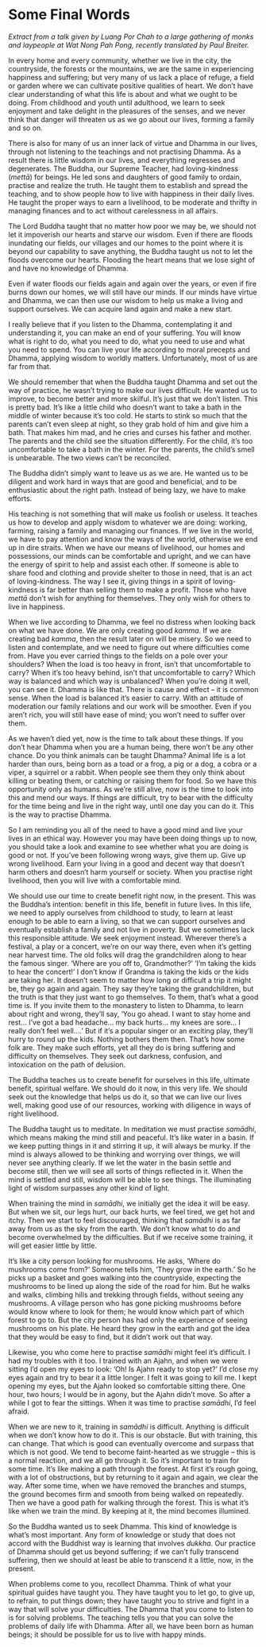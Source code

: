 Some Final Words
================

*Extract from a talk given by Luang Por Chah to a large gathering of
monks and laypeople at Wat Nong Pah Pong, recently translated by Paul
Breiter.*

In every home and every community, whether we live in the city, the
countryside, the forests or the mountains, we are the same in
experiencing happiness and suffering; but very many of us lack a place
of refuge, a field or garden where we can cultivate positive qualities
of heart. We don’t have clear understanding of what this life is about
and what we ought to be doing. From childhood and youth until adulthood,
we learn to seek enjoyment and take delight in the pleasures of the
senses, and we never think that danger will threaten us as we go about
our lives, forming a family and so on.

There is also for many of us an inner lack of virtue and Dhamma in our
lives, through not listening to the teachings and not practising Dhamma.
As a result there is little wisdom in our lives, and everything
regresses and degenerates. The Buddha, our Supreme Teacher, had
loving-kindness (*mettā*) for beings. He led sons and daughters of good
family to ordain, practise and realize the truth. He taught them to
establish and spread the teaching, and to show people how to live with
happiness in their daily lives. He taught the proper ways to earn a
livelihood, to be moderate and thrifty in managing finances and to act
without carelessness in all affairs.

The Lord Buddha taught that no matter how poor we may be, we should not
let it impoverish our hearts and starve our wisdom. Even if there are
floods inundating our fields, our villages and our homes to the point
where it is beyond our capability to save anything, the Buddha taught us
not to let the floods overcome our hearts. Flooding the heart means that
we lose sight of and have no knowledge of Dhamma.

Even if water floods our fields again and again over the years, or even
if fire burns down our homes, we will still have our minds. If our minds
have virtue and Dhamma, we can then use our wisdom to help us make a
living and support ourselves. We can acquire land again and make a new
start.

I really believe that if you listen to the Dhamma, contemplating it and
understanding it, you can make an end of your suffering. You will know
what is right to do, what you need to do, what you need to use and what
you need to spend. You can live your life according to moral precepts
and Dhamma, applying wisdom to worldly matters. Unfortunately, most of
us are far from that.

We should remember that when the Buddha taught Dhamma and set out the
way of practice, he wasn’t trying to make our lives difficult. He wanted
us to improve, to become better and more skilful. It’s just that we
don’t listen. This is pretty bad. It’s like a little child who doesn’t
want to take a bath in the middle of winter because it’s too cold. He
starts to stink so much that the parents can’t even sleep at night, so
they grab hold of him and give him a bath. That makes him mad, and he
cries and curses his father and mother. The parents and the child see
the situation differently. For the child, it’s too uncomfortable to take
a bath in the winter. For the parents, the child’s smell is unbearable.
The two views can’t be reconciled.

The Buddha didn’t simply want to leave us as we are. He wanted us to be
diligent and work hard in ways that are good and beneficial, and to be
enthusiastic about the right path. Instead of being lazy, we have to
make efforts.

His teaching is not something that will make us foolish or useless. It
teaches us how to develop and apply wisdom to whatever we are doing:
working, farming, raising a family and managing our finances. If we live
in the world, we have to pay attention and know the ways of the world,
otherwise we end up in dire straits. When we have our means of
livelihood, our homes and possessions, our minds can be comfortable and
upright, and we can have the energy of spirit to help and assist each
other. If someone is able to share food and clothing and provide shelter
to those in need, that is an act of loving-kindness. The way I see it,
giving things in a spirit of loving-kindness is far better than selling
them to make a profit. Those who have *mettā* don’t wish for anything
for themselves. They only wish for others to live in happiness.

When we live according to Dhamma, we feel no distress when looking back
on what we have done. We are only creating good *kamma*. If we are
creating bad *kamma*, then the result later on will be misery. So we
need to listen and contemplate, and we need to figure out where
difficulties come from. Have you ever carried things to the fields on a
pole over your shoulders? When the load is too heavy in front, isn’t
that uncomfortable to carry? When it’s too heavy behind, isn’t that
uncomfortable to carry? Which way is balanced and which way is
unbalanced? When you’re doing it well, you can see it. Dhamma is like
that. There is cause and effect – it is common sense. When the load is
balanced it’s easier to carry. With an attitude of moderation our family
relations and our work will be smoother. Even if you aren’t rich, you
will still have ease of mind; you won’t need to suffer over them.

As we haven’t died yet, now is the time to talk about these things. If
you don’t hear Dhamma when you are a human being, there won’t be any
other chance. Do you think animals can be taught Dhamma? Animal life is
a lot harder than ours, being born as a toad or a frog, a pig or a dog,
a cobra or a viper, a squirrel or a rabbit. When people see them they
only think about killing or beating them, or catching or raising them
for food. So we have this opportunity only as humans. As we’re still
alive, now is the time to look into this and mend our ways. If things
are difficult, try to bear with the difficulty for the time being and
live in the right way, until one day you can do it. This is the way to
practise Dhamma.

So I am reminding you all of the need to have a good mind and live your
lives in an ethical way. However you may have been doing things up to
now, you should take a look and examine to see whether what you are
doing is good or not. If you’ve been following wrong ways, give them up.
Give up wrong livelihood. Earn your living in a good and decent way that
doesn’t harm others and doesn’t harm yourself or society. When you
practise right livelihood, then you will live with a comfortable mind.

We should use our time to create benefit right now, in the present. This
was the Buddha’s intention: benefit in this life, benefit in future
lives. In this life, we need to apply ourselves from childhood to study,
to learn at least enough to be able to earn a living, so that we can
support ourselves and eventually establish a family and not live in
poverty. But we sometimes lack this responsible attitude. We seek
enjoyment instead. Wherever there’s a festival, a play or a concert,
we’re on our way there, even when it’s getting near harvest time. The
old folks will drag the grandchildren along to hear the famous singer.
‘Where are you off to, Grandmother?’ ‘I’m taking the kids to hear the
concert!’ I don’t know if Grandma is taking the kids or the kids are
taking her. It doesn’t seem to matter how long or difficult a trip it
might be, they go again and again. They say they’re taking the
grandchildren, but the truth is that they just want to go themselves. To
them, that’s what a good time is. If you invite them to the monastery to
listen to Dhamma, to learn about right and wrong, they’ll say, ‘You go
ahead. I want to stay home and rest… I’ve got a bad headache… my back
hurts… my knees are sore… I really don’t feel well….’ But if it’s a
popular singer or an exciting play, they’ll hurry to round up the kids.
Nothing bothers them then. That’s how some folk are. They make such
efforts, yet all they do is bring suffering and difficulty on
themselves. They seek out darkness, confusion, and intoxication on the
path of delusion.

The Buddha teaches us to create benefit for ourselves in this life,
ultimate benefit, spiritual welfare. We should do it now, in this very
life. We should seek out the knowledge that helps us do it, so that we
can live our lives well, making good use of our resources, working with
diligence in ways of right livelihood.

The Buddha taught us to meditate. In meditation we must practise
*samādhi*, which means making the mind still and peaceful. It’s like
water in a basin. If we keep putting things in it and stirring it up, it
will always be murky. If the mind is always allowed to be thinking and
worrying over things, we will never see anything clearly. If we let the
water in the basin settle and become still, then we will see all sorts
of things reflected in it. When the mind is settled and still, wisdom
will be able to see things. The illuminating light of wisdom surpasses
any other kind of light.

When training the mind in *samādhi*, we initially get the idea it will
be easy. But when we sit, our legs hurt, our back hurts, we feel tired,
we get hot and itchy. Then we start to feel discouraged, thinking that
*samādhi* is as far away from us as the sky from the earth. We don’t
know what to do and become overwhelmed by the difficulties. But if we
receive some training, it will get easier little by little.

It’s like a city person looking for mushrooms. He asks, ‘Where do
mushrooms come from?’ Someone tells him, ‘They grow in the earth.’ So he
picks up a basket and goes walking into the countryside, expecting the
mushrooms to be lined up along the side of the road for him. But he
walks and walks, climbing hills and trekking through fields, without
seeing any mushrooms. A village person who has gone picking mushrooms
before would know where to look for them; he would know which part of
which forest to go to. But the city person has had only the experience
of seeing mushrooms on his plate. He heard they grow in the earth and
got the idea that they would be easy to find, but it didn’t work out
that way.

Likewise, you who come here to practise *samādhi* might feel it’s
difficult. I had my troubles with it too. I trained with an Ajahn, and
when we were sitting I’d open my eyes to look: ‘Oh! Is Ajahn ready to
stop yet?’ I’d close my eyes again and try to bear it a little longer. I
felt it was going to kill me. I kept opening my eyes, but the Ajahn
looked so comfortable sitting there. One hour, two hours; I would be in
agony, but the Ajahn didn’t move. So after a while I got to fear the
sittings. When it was time to practise *samādhi*, I’d feel afraid.

When we are new to it, training in *samādhi* is difficult. Anything is
difficult when we don’t know how to do it. This is our obstacle. But
with training, this can change. That which is good can eventually
overcome and surpass that which is not good. We tend to become
faint-hearted as we struggle – this is a normal reaction, and we all go
through it. So it’s important to train for some time. It’s like making a
path through the forest. At first it’s rough going, with a lot of
obstructions, but by returning to it again and again, we clear the way.
After some time, when we have removed the branches and stumps, the
ground becomes firm and smooth from being walked on repeatedly. Then we
have a good path for walking through the forest. This is what it’s like
when we train the mind. By keeping at it, the mind becomes illumined.

So the Buddha wanted us to seek Dhamma. This kind of knowledge is what’s
most important. Any form of knowledge or study that does not accord with
the Buddhist way is learning that involves *dukkha*. Our practice of
Dhamma should get us beyond suffering; if we can’t fully transcend
suffering, then we should at least be able to transcend it a little,
now, in the present.

When problems come to you, recollect Dhamma. Think of what your
spiritual guides have taught you. They have taught you to let go, to
give up, to refrain, to put things down; they have taught you to strive
and fight in a way that will solve your difficulties. The Dhamma that
you come to listen to is for solving problems. The teaching tells you
that you can solve the problems of daily life with Dhamma. After all, we
have been born as human beings; it should be possible for us to live
with happy minds.
